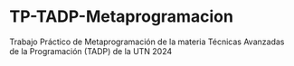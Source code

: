 # TP-TADP-Metaprogramacion
Trabajo Práctico de Metaprogramación de la materia Técnicas Avanzadas de la Programación (TADP) de la UTN 2024
